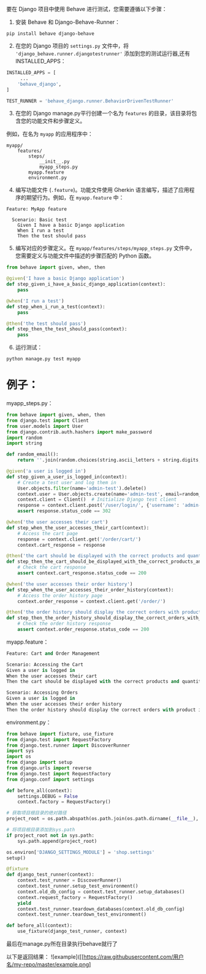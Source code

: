 要在 Django 项目中使用 Behave 进行测试，您需要遵循以下步骤：

1. 安装 Behave 和 Django-Behave-Runner：

```
pip install behave django-behave
```

2. 在您的 Django 项目的 `settings.py` 文件中，将 `'django_behave.runner.djangotestrunner'` 添加到您的测试运行器,还有INSTALLED_APPS：

```python
INSTALLED_APPS = [
     ...
    'behave_django',
]

TEST_RUNNER = 'behave_django.runner.BehaviorDrivenTestRunner'
```

3. 在您的 Django manage.py平行创建一个名为 `features` 的目录，该目录将包含您的功能文件和步骤定义。

例如，在名为 `myapp` 的应用程序中：

```
myapp/
    features/
        steps/
            __init__.py
            myapp_steps.py
        myapp.feature
        environment.py
```

4. 编写功能文件 (`.feature`)。功能文件使用 Gherkin 语言编写，描述了应用程序的期望行为。例如，在 `myapp.feature` 中：

```
Feature: MyApp feature

  Scenario: Basic test
    Given I have a basic Django application
    When I run a test
    Then the test should pass
```

5. 编写对应的步骤定义。在 `myapp/features/steps/myapp_steps.py` 文件中，您需要定义与功能文件中描述的步骤匹配的 Python 函数。

```python
from behave import given, when, then

@given('I have a basic Django application')
def step_given_i_have_a_basic_django_application(context):
    pass

@when('I run a test')
def step_when_i_run_a_test(context):
    pass

@then('the test should pass')
def step_then_the_test_should_pass(context):
    pass
```

6. 运行测试：

```
python manage.py test myapp
```

# 例子：
myapp_steps.py：
```python
from behave import given, when, then
from django.test import Client
from user.models import User
from django.contrib.auth.hashers import make_password
import random
import string

def random_email():
    return ''.join(random.choices(string.ascii_letters + string.digits, k=10)) + "@example.com"

@given('a user is logged in')
def step_given_a_user_is_logged_in(context):
    # Create a test user and log them in
    User.objects.filter(name='admin-test').delete()
    context.user = User.objects.create(name='admin-test', email=random_email(), password=make_password('123456'))
    context.client = Client()  # Initialize Django test client
    response = context.client.post('/user/login/', {'username': 'admin-test', 'password': '123456'})
    assert response.status_code == 302

@when('the user accesses their cart')
def step_when_the_user_accesses_their_cart(context):
    # Access the cart page
    response = context.client.get('/order/cart/')
    context.cart_response = response

@then('the cart should be displayed with the correct products and quantities')
def step_then_the_cart_should_be_displayed_with_the_correct_products_and_quantities(context):
    # Check the cart response
    assert context.cart_response.status_code == 200

@when('the user accesses their order history')
def step_when_the_user_accesses_their_order_history(context):
    # Access the order history page
    context.order_response = context.client.get('/order/')

@then('the order history should display the correct orders with product information')
def step_then_the_order_history_should_display_the_correct_orders_with_product_information(context):
    # Check the order history response
    assert context.order_response.status_code == 200

```
myapp.feature：
```python
Feature: Cart and Order Management

Scenario: Accessing the Cart
Given a user is logged in
When the user accesses their cart
Then the cart should be displayed with the correct products and quantities

Scenario: Accessing Orders
Given a user is logged in
When the user accesses their order history
Then the order history should display the correct orders with product information
```

environment.py：
```python
from behave import fixture, use_fixture
from django.test import RequestFactory
from django.test.runner import DiscoverRunner
import sys
import os
from django import setup
from django.urls import reverse
from django.test import RequestFactory
from django.conf import settings

def before_all(context):
    settings.DEBUG = False
    context.factory = RequestFactory()

# 获取项目根目录的绝对路径
project_root = os.path.abspath(os.path.join(os.path.dirname(__file__), '..', '..'))

# 将项目根目录添加到sys.path
if project_root not in sys.path:
    sys.path.append(project_root)

os.environ['DJANGO_SETTINGS_MODULE'] = 'shop.settings'
setup()

@fixture
def django_test_runner(context):
    context.test_runner = DiscoverRunner()
    context.test_runner.setup_test_environment()
    context.old_db_config = context.test_runner.setup_databases()
    context.request_factory = RequestFactory()
    yield
    context.test_runner.teardown_databases(context.old_db_config)
    context.test_runner.teardown_test_environment()

def before_all(context):
    use_fixture(django_test_runner, context)
```

最后在manage.py所在目录执行behave就行了

以下是返回结果：
![example]([[https://raw.githubusercontent.com/用户名/my-repo/master/example.png]




